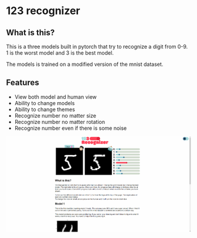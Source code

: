 # 123 recognizer

## What is this?

This is a three models built in pytorch that try to recognize a digit from 0-9. 1 is the worst model and 3 is the best model.

The models is trained on a modified version of the mnist dataset.

## Features

- View both model and human view
- Ability to change models
- Ability to change themes
- Recognize number no matter size
- Recognize number no matter rotation
- Recognize number even if there is some noise

![Image of website](https://github.com/FarouqJalabi/123_Recognizer/blob/main/images/preview.png?raw=true)
